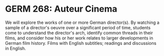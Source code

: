 # GERM 268: Auteur Cinema

We will explore the works of one or more German director(s). By watching a sample of a director's oeuvre over a significant period of time, students come to understand the director's arch, identify common threads in their films, and consider how his or her work relates to larger developments in German film history. Films with English subtitles; readings and discussions in English.
